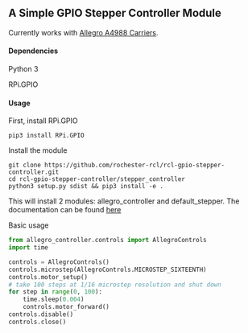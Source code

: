 ## A Simple GPIO Stepper Controller Module
Currently works with [Allegro A4988 Carriers](https://www.pololu.com/product/1182).

#### Dependencies
Python 3

RPi.GPIO


#### Usage
First, install RPi.GPIO

`pip3 install RPi.GPIO`

Install the module
```
git clone https://github.com/rochester-rcl/rcl-gpio-stepper-controller.git
cd rcl-gpio-stepper-controller/stepper_controller
python3 setup.py sdist && pip3 install -e .
```
This will install 2 modules: allegro_controller and default_stepper. The documentation can be found [here](https://rochester-rcl.github.io/rcl-gpio-stepper-controller/build/html/stepper_controller.html)

Basic usage
```python
from allegro_controller.controls import AllegroControls
import time

controls = AllegroControls()
controls.microstep(AllegroControls.MICROSTEP_SIXTEENTH)
controls.motor_setup()
# take 100 steps at 1/16 microstep resolution and shut down
for step in range(0, 100):
    time.sleep(0.004)
    controls.motor_forward()
controls.disable()
controls.close()
```

